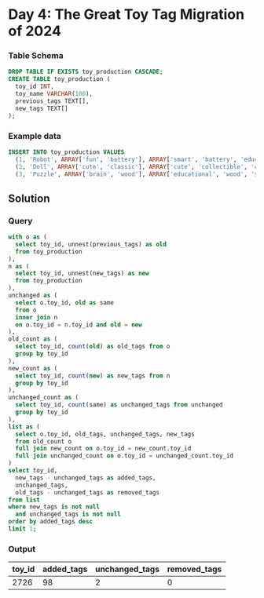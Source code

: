 # Day 4: The Great Toy Tag Migration of 2024

### Table Schema
```sql
DROP TABLE IF EXISTS toy_production CASCADE;
CREATE TABLE toy_production (
  toy_id INT,
  toy_name VARCHAR(100),
  previous_tags TEXT[],
  new_tags TEXT[]
);
```

### Example data
```sql
INSERT INTO toy_production VALUES
  (1, 'Robot', ARRAY['fun', 'battery'], ARRAY['smart', 'battery', 'educational', 'scientific']),
  (2, 'Doll', ARRAY['cute', 'classic'], ARRAY['cute', 'collectible', 'classic']),
  (3, 'Puzzle', ARRAY['brain', 'wood'], ARRAY['educational', 'wood', 'strategy']);
```

## Solution

### Query
```sql
with o as (
  select toy_id, unnest(previous_tags) as old
  from toy_production
),
n as (
  select toy_id, unnest(new_tags) as new
  from toy_production
),
unchanged as (
  select o.toy_id, old as same
  from o
  inner join n
  on o.toy_id = n.toy_id and old = new
),
old_count as (
  select toy_id, count(old) as old_tags from o
  group by toy_id
),
new_count as (
  select toy_id, count(new) as new_tags from n
  group by toy_id
),
unchanged_count as (
  select toy_id, count(same) as unchanged_tags from unchanged
  group by toy_id
),
list as (
  select o.toy_id, old_tags, unchanged_tags, new_tags
  from old_count o
  full join new_count on o.toy_id = new_count.toy_id
  full join unchanged_count on o.toy_id = unchanged_count.toy_id
)
select toy_id,
  new_tags - unchanged_tags as added_tags,
  unchanged_tags,
  old_tags - unchanged_tags as removed_tags
from list
where new_tags is not null
  and unchanged_tags is not null
order by added_tags desc
limit 1;
```

### Output

| toy_id | added_tags | unchanged_tags | removed_tags |
--------|------------|----------------|--------------
   2726 |         98 |              2 |            0
